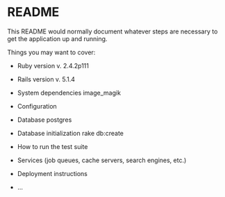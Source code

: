 # README

This README would normally document whatever steps are necessary to get the
application up and running.

Things you may want to cover:

* Ruby version
    v. 2.4.2p111

* Rails version
    v. 5.1.4

* System dependencies
    image_magik

* Configuration

* Database
    postgres

* Database initialization
    rake db:create

* How to run the test suite

* Services (job queues, cache servers, search engines, etc.)

* Deployment instructions

* ...
